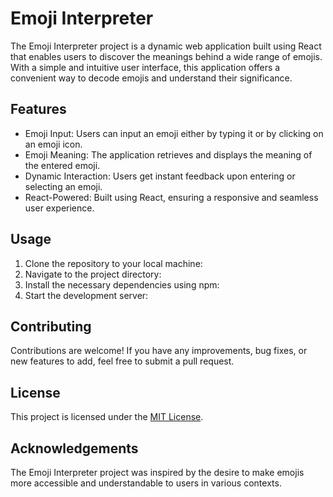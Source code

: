 # Emoji Interpreter

The Emoji Interpreter project is a dynamic web application built using React that enables users to discover the meanings behind a wide range of emojis. With a simple and intuitive user interface, this application offers a convenient way to decode emojis and understand their significance.

## Features

- Emoji Input: Users can input an emoji either by typing it or by clicking on an emoji icon.
- Emoji Meaning: The application retrieves and displays the meaning of the entered emoji.
- Dynamic Interaction: Users get instant feedback upon entering or selecting an emoji.
- React-Powered: Built using React, ensuring a responsive and seamless user experience.

## Usage

1. Clone the repository to your local machine:
2. Navigate to the project directory:
3. Install the necessary dependencies using npm:
4. Start the development server: 


## Contributing

Contributions are welcome! If you have any improvements, bug fixes, or new features to add, feel free to submit a pull request.

## License

This project is licensed under the [MIT License](LICENSE).

## Acknowledgements

The Emoji Interpreter project was inspired by the desire to make emojis more accessible and understandable to users in various contexts.



